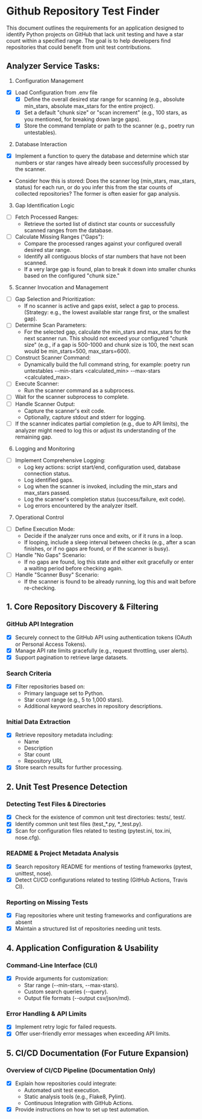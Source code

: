 # **Github Repository Test Finder**

This document outlines the requirements for an application designed to identify Python projects on GitHub that lack unit testing and have a star count within a specified range. The goal is to help developers find repositories that could benefit from unit test contributions.

## **Analyzer Service Tasks:**

1. Configuration Management

- [x] Load Configuration from .env file
  - [x] Define the overall desired star range for scanning (e.g., absolute min_stars, absolute max_stars for the entire project).
  - [x] Set a default "chunk size" or "scan increment" (e.g., 100 stars, as you mentioned, for breaking down large gaps).
  - [x] Store the command template or path to the scanner (e.g., poetry run untestables).

2. Database Interaction

- [x] Implement a function to query the database and determine which star numbers or star ranges have already been successfully processed by the scanner.
- Consider how this is stored: Does the scanner log (min_stars, max_stars, status) for each run, or do you infer this from the star counts of collected repositories? The former is often easier for gap analysis.

3. Gap Identification Logic

- [ ] Fetch Processed Ranges:
  - Retrieve the sorted list of distinct star counts or successfully scanned ranges from the database.
- [ ] Calculate Missing Ranges ("Gaps"):
  - Compare the processed ranges against your configured overall desired star range.
  - Identify all contiguous blocks of star numbers that have not been scanned.
  - If a very large gap is found, plan to break it down into smaller chunks based on the configured "chunk size."

5. Scanner Invocation and Management

- [ ] Gap Selection and Prioritization:
  - If no scanner is active and gaps exist, select a gap to process. (Strategy: e.g., the lowest available star range first, or the smallest gap).
- [ ] Determine Scan Parameters:
  - For the selected gap, calculate the min_stars and max_stars for the next scanner run. This should not exceed your configured "chunk size" (e.g., if a gap is 500-1000 and chunk size is 100, the next scan would be min_stars=500, max_stars=600).
- [ ] Construct Scanner Command:
  - Dynamically build the full command string, for example: poetry run untestables --min-stars <calculated_min> --max-stars <calculated_max>.
- [ ] Execute Scanner:
  - Run the scanner command as a subprocess.
- [ ] Wait for the scanner subprocess to complete.
- [ ] Handle Scanner Output:
  - Capture the scanner's exit code.
  - Optionally, capture stdout and stderr for logging.
- [ ] If the scanner indicates partial completion (e.g., due to API limits), the analyzer might need to log this or adjust its understanding of the remaining gap.

6. Logging and Monitoring

- [ ] Implement Comprehensive Logging:
  - Log key actions: script start/end, configuration used, database connection status.
  - Log identified gaps.
  - Log when the scanner is invoked, including the min_stars and max_stars passed.
  - Log the scanner's completion status (success/failure, exit code).
  - Log errors encountered by the analyzer itself.

7. Operational Control

- [ ] Define Execution Mode:
  - Decide if the analyzer runs once and exits, or if it runs in a loop.
  - If looping, include a sleep interval between checks (e.g., after a scan finishes, or if no gaps are found, or if the scanner is busy).
- [ ] Handle "No Gaps" Scenario:
  - If no gaps are found, log this state and either exit gracefully or enter a waiting period before checking again.
- [ ] Handle "Scanner Busy" Scenario:
  - If the scanner is found to be already running, log this and wait before re-checking.

## **1. Core Repository Discovery & Filtering**

### **GitHub API Integration**

- [x] Securely connect to the GitHub API using authentication tokens (OAuth or Personal Access Tokens).
- [x] Manage API rate limits gracefully (e.g., request throttling, user alerts).
- [x] Support pagination to retrieve large datasets.

### **Search Criteria**

- [x] Filter repositories based on:
  - Primary language set to Python.
  - Star count range (e.g., 5 to 1,000 stars).
  - Additional keyword searches in repository descriptions.

### **Initial Data Extraction**

- [x] Retrieve repository metadata including:
  - Name
  - Description
  - Star count
  - Repository URL
- [x] Store search results for further processing.

## **2. Unit Test Presence Detection**

### **Detecting Test Files & Directories**

- [x] Check for the existence of common unit test directories: tests/, test/.
- [x] Identify common unit test files (test\_\*.py, \*\_test.py).
- [x] Scan for configuration files related to testing (pytest.ini, tox.ini, nose.cfg).

### **README & Project Metadata Analysis**

- [x] Search repository README for mentions of testing frameworks (pytest, unittest, nose).
- [x] Detect CI/CD configurations related to testing (GitHub Actions, Travis CI).

### **Reporting on Missing Tests**

- [x] Flag repositories where unit testing frameworks and configurations are absent
- [x] Maintain a structured list of repositories needing unit tests.

## **4. Application Configuration & Usability**

### **Command-Line Interface (CLI)**

- [x] Provide arguments for customization:
  - Star range (--min-stars, --max-stars).
  - Custom search queries (--query).
  - Output file formats (--output csv/json/md).

### **Error Handling & API Limits**

- [x] Implement retry logic for failed requests.
- [x] Offer user-friendly error messages when exceeding API limits.

## **5. CI/CD Documentation (For Future Expansion)**

### **Overview of CI/CD Pipeline (Documentation Only)**

- [x] Explain how repositories could integrate:
  - Automated unit test execution.
  - Static analysis tools (e.g., Flake8, Pylint).
  - Continuous Integration with GitHub Actions.
- [x] Provide instructions on how to set up test automation.
